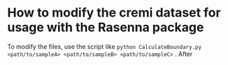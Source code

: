 # How to modify the cremi dataset for usage with the Rasenna package

To modify the files, use the script like ```python CalculateBoundary.py <path/to/sampleA> <path/to/sampleB> <path/to/sampleC>``` . 
After 

